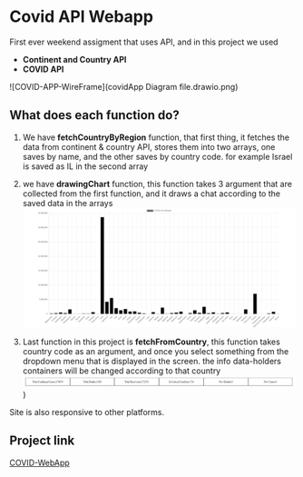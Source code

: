 # Covid API Webapp

First ever weekend assigment that uses API, and in this project we used

- **Continent and Country API**
- **COVID API**

![COVID-APP-WireFrame](covidApp Diagram file.drawio.png)

## What does each function do?

1. We have **fetchCountryByRegion** function, that first thing, it fetches the data from continent & country API, stores them into two arrays, one saves by name, and the other saves by country code. for example Israel is saved as IL in the second array

2. we have **drawingChart** function, this function takes 3 argument that are collected from the first function, and it draws a chat according to the saved data in the arrays
   ![For Example:](images/exampleOfChart.jpg)

3. Last function in this project is **fetchFromCountry**, this function takes country code as an argument, and once you select something from the dropdown menu that is displayed in the screen. the info data-holders containers will be changed according to that country
   ![For Example:](images/exampleOfDisplayInfo.jpg))

Site is also responsive to other platforms.

## Project link

[COVID-WebApp](https://rougenij-covidapp.netlify.com/)
